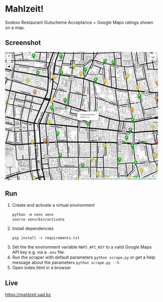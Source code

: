 # Mahlzeit!

Sodexo Restaurant Gutscheine Acceptance + Google Maps ratings shown on a map.

## Screenshot

![alt text](screenshot.png "Screenshot")

## Run

1. Create and activate a virtual environment
    ```
    python -m venv venv
    source venv/bin/activate
    ```
2. Install dependencies
    ```
    pip install -r requirements.txt
    ```
3. Set the the environment variable `MAPS_API_KEY` to a valid Google Maps API key e.g. via a `.env` file.
4. Run the scraper with default parameters `python scrape.py` or get a help message about the parameters `python scrape.py --h`
5. Open index.html in a browser


## Live

https://mahlzeit.sad.bz